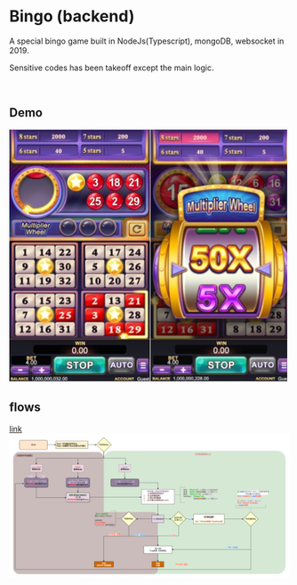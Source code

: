

# Bingo (backend)
A special bingo game built in NodeJs(Typescript), mongoDB, websocket in 2019.

Sensitive codes has been takeoff except the main logic.

<br />



## Demo
![demo](/assets/demo.jpg)

## flows
[link](https://gitmind.com/app/flowchart/ak9h63ijzk)
![flow](/assets/flow.jpeg) 


  

<br />
